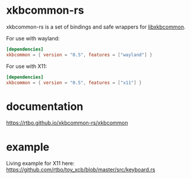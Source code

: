 # xkbcommon-rs

xkbcommon-rs is a set of bindings and safe wrappers for [libxkbcommon](http://xkbcommon.org/).

For use with wayland:
```toml
[dependencies]
xkbcommon = { version = "0.5", features = ["wayland"] }
```
For use with X11:
```toml
[dependencies]
xkbcommon = { version = "0.5", features = ["x11"] }
```

# documentation

https://rtbo.github.io/xkbcommon-rs/xkbcommon


# example

Living example for X11 here:
https://github.com/rtbo/toy_xcb/blob/master/src/keyboard.rs
